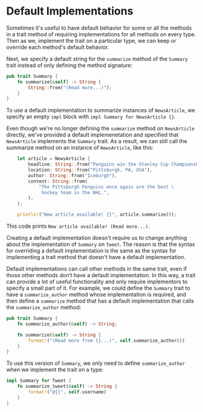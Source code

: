 # Default Implementations

Sometimes it's useful to have default behavior for some or all the methods in a trait method of requiring implementations for all methods on every type. Then as we, implement the trait on a particular type, we can keep or override each method's default behavior.

Next, we specify a default string for the `summarize` method of the `Summary` trait instead of only defining the method signature:

```rs
pub trait Summary {
    fn summarize(&self) -> String {
        String::from("(Read more...)");
    }
}
```

To use a default implementation to summarize instances of `NewsArticle`, we specify an empty `impl` block with `impl Summary for NewsArticle {}`.

Even though we're no longer defining the `summarize` method on `NewsArticle` directly, we've provided a default implemenetation and specified that `NewsArticle` implements the `Summary` trait. As a result, we can still call the summarize method on an instance of `NewsArticle`, like this:

```rs
    let article = NewsArticle {
        headline: String::from("Penguins win the Stanley Cup Championship!"),
        location: String::from("Pittsburgh, PA, USA"),
        author: String::from("Iceburgh"),
        content: String::from(
            "The Pittsburgh Penguins once again are the best \
             hockey team in the NHL.",
        ),
    };

    println!("New article available! {}", article.summarize());

```


This code prints `New article available! (Read more...)`.

Creating a default implementation doesn't require us to change anything about the implementation of `Summary` on `Tweet`. The reason is that the syntax for overriding a default implementation is the same as the syntax for implementing a trait method that doesn't have a default implementation.


Default implementations can call other methods in the same trait, even if those other methods don’t have a default implementation. In this way, a trait can provide a lot of useful functionality and only require implementors to specify a small part of it. For example, we could define the `Summary` trait to have a `summarize_author` method whose implementation is required, and then define a `summarize` method that has a default implementation that calls the `summarize_author` method:

```rs
pub trait Summary {
    fn summarize_author(&self) -> String;

    fn summarize(&self) -> String {
        format!("(Read more from {}...)", self.summarize_author())
    }
}

```

To use this version of  `Summary`, we only need to define `summarize_author` when we implement the trait on a type:

```rs
impl Summary for Tweet {
    fn summarize_tweet(&self) -> String {
        format!("@{}", self.username)
    }
}
```